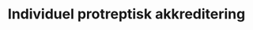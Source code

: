 ---
order: 5
title: Individuel protreptisk akkreditering
image: "/images/academy/certificering-i-protreptik.jpg"
contact-person: Andreas Bering
image_two: /images/inspiration/aristoteles.png
opbygning: true
meta-title: Protreptik - Individuel protreptisk akkreditering hos CCC
meta-description: Kom helt i dybden med den filosofiske samtalekunst protreptikken. Individuel akkreditering med 6 individuelle træningssessioner og rejse til Lesbos i Aristoteles' fodspor.
opbygning-image: "/images/educations/greek.png"
op-kollonne-banner: "<h4>Prisen inkluderer:</h4><ul><li>10 undervisningsdage</li><li>Rejse til Lesbos (fly, hotel og fuld forplejning)</li><li>12 timers individuel træning (6 sessioner) + eksamen</li><li>Undervisningsmaterialer og studieportal</li></ul>"
aktive-hold: true
hold:
- title: Rejse - Forår 2023
  dates: 21. - 28. maj
  modules:
  - date: 21. - 28. maj
    day:
    time:
    name:
    place:
- title: Rejse - Efterår 2023
  dates: 10. - 17. september
  modules:
  - date: 10. - 17. september
    day:
    time:
    name:
    place:
published: true
kol_one: "<h4>Undervisning på Lesbos</h4><p>Dette forløb er din chance og mulighed for at komme helt i dybden med denne filosofiske samtalekunst og ikke mindst dig selv og de værdier du står for i din ledelse, dit arbejdsliv og tilværelse generelt.</p><p>Den individuelle protreptiske akkreditering er baseret på dels et undervisningsforløb på et hold, dels et individuelt træningsforløb, som vil blive tilrettelagt efter dine specifikke ønsker og behov.</p><p>Størstedelen af undervisningsforløbet finder sted på Lesbos. Her vil du sammen med andre dedikerede protreptik-studerende følge i Aristoteles’ fodspor for at lære og træne den protreptiske samtaleform gradvist, praktisk og i fællesskab.</p><h5>Individuel akkreditering</h5><p>Efter undervisningsforløbet følger 6 individuelle træningssessioner, som tilrettelægges efter dine særlige ønsker og formål med akkrediteringen. Træningen foregår i udgangspunktet i CCC, men du kan også vælge at invitere os med ind i din daglige praksis med henblik på at få feedback på din protreptik med din medarbejdergruppe el.lign.</p><p>Akkrediteringsforløbet afsluttes med en praktisk eksamen – en ’live’ protreptik med en ukendt protreptée/fokusperson - med efterfølgende praktiske og teoretiske refleksioner ud i nogle af de bærende grundprincipper og generelle samtalegreb indenfor protreptikken.</p>"
kol_two: "<p>Hvis du allerede har gennemført undervisningsforløbet, f.eks. som studerende på 3. semester på Master of Business Coachin, og gerne vil opnå en individuel, protreptisk akkreditering, kan det individuelle træningsforløb og eksamen tilkøbes for 13.000 ekskl. moms.</p>"
kol_two_billede_hojde: h-md-75
description: >-
  Kom helt i dybden med den filosofiske samtalekunst og ikke mindst de værdier
  du ønsker at stå for i din ledelse. Forløbet er individuelt og tilpasses dine
  behov.
price: '58.900 ekskl. moms'
pdf: https://www.copenhagencoaching.dk/pdfs/Individuel protreptisk akkreditering - 2022.pdf
undervisere:
- Andreas Bering
location: 'Individuel undervisning på Blegdamsvej 104D, 3. sal, 2100 København Ø og kursus på Lesbos, Grækenland'
kort: true
kort-kode: '<iframe src="https://www.google.com/maps/embed?pb=!1m18!1m12!1m3!1d2248.5391868280053!2d12.571144951748396!3d55.69699898044299!2m3!1f0!2f0!3f0!3m2!1i1024!2i768!4f13.1!3m3!1m2!1s0x465252fc41468a33%3A0x721ebe721a5ba062!2sBlegdamsvej%20104C%2C%202100%20K%C3%B8benhavn!5e0!3m2!1sda!2sdk!4v1649143109075!5m2!1sda!2sdk" width="100%" height="200" style="border:0;" allowfullscreen="" loading="lazy" referrerpolicy="no-referrer-when-downgrade"></iframe>'
redirect_from:
  - /academy/certificeringIProtreptik/
  - /academy/certificeringiprotreptik/
  - /academy/certificering-i-protreptik/
  - /academy/individuel-protreptisk-akkreditering/
---